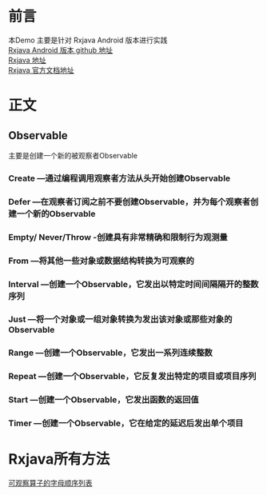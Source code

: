 
# 前言
本Demo 主要是针对 Rxjava  Android 版本进行实践<br>
[Rxjava Android 版本 github 地址](https://github.com/ReactiveX/RxAndroid) <br>
[Rxjava 地址](https://github.com/ReactiveX/RxJava) <br>
[Rxjava 官方文档地址](http://reactivex.io/) <br>

# 正文 
## Observable
主要是创建一个新的被观察者Observable
### Create —通过编程调用观察者方法从头开始创建Observable
### Defer —在观察者订阅之前不要创建Observable，并为每个观察者创建一个新的Observable
### Empty/ Never/Throw -创建具有非常精确和限制行为观测量
### From —将其他一些对象或数据结构转换为可观察的
### Interval —创建一个Observable，它发出以特定时间间隔隔开的整数序列
### Just —将一个对象或一组对象转换为发出该对象或那些对象的Observable
### Range —创建一个Observable，它发出一系列连续整数
### Repeat —创建一个Observable，它反复发出特定的项目或项目序列
### Start —创建一个Observable，它发出函数的返回值
### Timer —创建一个Observable，它在给定的延迟后发出单个项目

# Rxjava所有方法
[可观察算子的字母顺序列表](http://reactivex.io/documentation/operators.html)